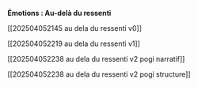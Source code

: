 
**Émotions : Au-delà du ressenti**

[[202504052145 au dela du ressenti v0]]

[[202504052219 au dela du ressenti v1]]

[[202504052238 au dela du ressenti v2 pogi narratif]]

[[202504052238 au dela du ressenti v2 pogi structure]]

